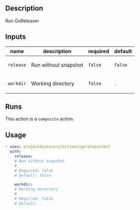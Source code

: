 ## Description

Run GoReleaser

## Inputs

| name | description | required | default |
| --- | --- | --- | --- |
| `release` | <p>Run without snapshot</p> | `false` | `false` |
| `workdir` | <p>Working directory</p> | `false` | `.` |


## Runs

This action is a `composite` action.

## Usage

```yaml
- uses: projectdiscovery/actions/goreleaser@v1
  with:
    release:
    # Run without snapshot
    #
    # Required: false
    # Default: false

    workdir:
    # Working directory
    #
    # Required: false
    # Default: .
```




